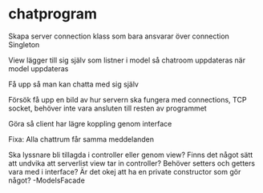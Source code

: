 # chatprogram

Skapa server connection klass som bara ansvarar över connection Singleton

View lägger till sig själv som listner i model så chatroom uppdateras när model uppdateras

Få upp så man kan chatta med sig själv

Försök få upp en bild av hur servern ska fungera med connections, TCP socket, behöver inte vara ansluten till resten av programmet


Göra så client har lägre koppling genom interface

Fixa: Alla chattrum får samma meddelanden 

Ska lyssnare bli tillagda i controller eller genom view?
Finns det något sätt att undvika att serverlist view tar in controller?
Behöver setters och getters vara med i interface?
Är det okej att ha en private constructor som gör något? -ModelsFacade